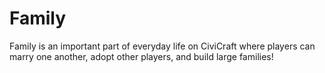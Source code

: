 # Family

Family is an important part of everyday life on CiviCraft where players can marry one another, adopt other players, and build large families!